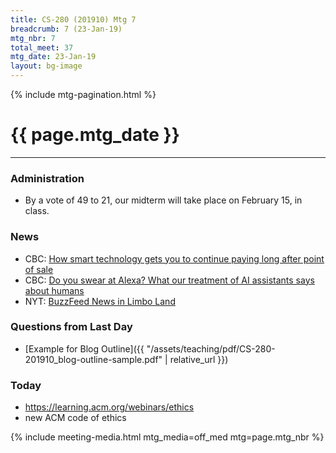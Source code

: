 ```yaml
---
title: CS-280 (201910) Mtg 7
breadcrumb: 7 (23-Jan-19)
mtg_nbr: 7
total_meet: 37
mtg_date: 23-Jan-19
layout: bg-image
---
```

{% include mtg-pagination.html %}
<h1 class="text-center">{{ page.mtg_date }}</h1>
<hr />

### Administration

* By a vote of 49 to 21, our midterm will take place on February 15, in class.

### News

* CBC: [How smart technology gets you to continue paying long after point of sale](https://www.cbc.ca/news/technology/smart-tech-internet-subscriptions-revenue-data-monetize-1.4987474)
* CBC: [Do you swear at Alexa? What our treatment of AI assistants says about humans](https://www.cbc.ca/radio/thecurrent/the-current-for-january-22-2019-1.4984317/do-you-swear-at-alexa-what-our-treatment-of-ai-assistants-says-about-humans-1.4984321)
* NYT: [BuzzFeed News in Limbo Land](https://www.nytimes.com/2019/01/20/business/media/buzzfeed-trump-mueller-backlash.html)

### Questions from Last Day

* [Example for Blog Outline]({{ "/assets/teaching/pdf/CS-280-201910_blog-outline-sample.pdf" | relative_url }})

### Today

* <https://learning.acm.org/webinars/ethics>
* new ACM code of ethics

{% include meeting-media.html mtg_media=off_med mtg=page.mtg_nbr %}
